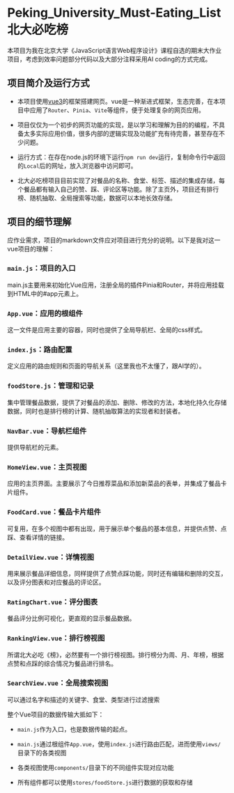 # Peking_University_Must-Eating_List 北大必吃榜

本项目为我在北京大学《JavaScript语言Web程序设计》课程自选的期末大作业项目，考虑到效率问题部分代码以及大部分注释采用AI coding的方式完成。

## 项目简介及运行方式

- 本项目使用[vue3](https://github.com/vuejs/core)的框架搭建网页。vue是一种渐进式框架，生态完善，在本项目中应用了`Router`、`Pinia`、`Vite`等组件，便于处理复杂的网页应用。

- 项目仅仅为一个初步的网页功能的实现，是以学习和理解为目的的编程，不具备太多实际应用价值，很多内部的逻辑实现及功能扩充有待完善，甚至存在不少问题。

- 运行方式：在存在node.js的环境下运行`npm run dev`运行，复制命令行中返回的`Local`后的网址，放入浏览器中访问即可。

- 北大必吃榜项目目前实现了对餐品的名称、食堂、标签、描述的集成存储，每个餐品都有输入自己的赞、踩、评论区等功能。除了主页外，项目还有排行榜、随机抽取、全局搜索等功能，数据可以本地长效存储。

## 项目的细节理解

应作业需求，项目的markdown文件应对项目进行充分的说明。以下是我对这一vue项目的理解：

### `main.js`：项目的入口

main.js主要用来初始化Vue应用，注册全局的插件Pinia和Router，并将应用挂载到HTML中的#app元素上。

### `App.vue`：应用的根组件

这一文件是应用主要的容器，同时也提供了全局导航栏、全局的css样式。

### `index.js`：路由配置

定义应用的路由规则和页面的导航关系（这里我也不太懂了，跟AI学的）。

### `foodStore.js`：管理和记录

集中管理餐品数据，提供了对餐品的添加、删除、修改的方法，本地化持久化存储数据，同时也是排行榜的计算、随机抽取算法的实现者和封装者。

### `NavBar.vue`：导航栏组件

提供导航栏的元素。

### `HomeView.vue`：主页视图

应用的主页界面。主要展示了今日推荐菜品和添加新菜品的表单，并集成了餐品卡片组件。

### `FoodCard.vue`：餐品卡片组件

可复用，在多个视图中都有出现，用于展示单个餐品的基本信息，并提供点赞、点踩、查看详情的链接。

### `DetailView.vue`：详情视图

用来展示餐品详细信息，同样提供了点赞点踩功能，同时还有编辑和删除的交互，以及评分图表和对应餐品的评论区。

### `RatingChart.vue`：评分图表

餐品评分比例可视化，更直观的显示餐品数据。

### `RankingView.vue`：排行榜视图

所谓北大必吃《榜》，必然要有一个排行榜视图。排行榜分为周、月、年榜，根据点赞和点踩的综合情况为餐品进行排名。

### `SearchView.vue`：全局搜索视图

可以通过名字和描述的关键字、食堂、类型进行过滤搜索

整个Vue项目的数据传输大抵如下：

- `main.js`作为入口，也是数据传输的起点。

- `main.js`通过根组件`App.vue`，使用`index.js`进行路由匹配，进而使用`views/`目录下的各类视图
- 各类视图使用`components/`目录下的不同组件实现对应功能
- 所有组件都可以使用`stores/foodStore.js`进行数据的获取和存储
